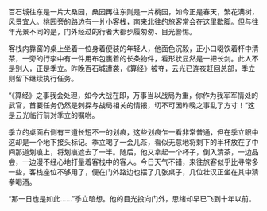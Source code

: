 百石城往东是一片大桑园，桑园再往东则是一片桃园，如今正是春天，繁花满树，风景宜人。桃园旁的路边有一爿小客栈，南来北往的旅客常会在这里歇脚。但与往年光景不同的是，门外经过的行者大都步履匆匆、目光警惕。

客栈内靠窗的桌上坐着一位身着便装的年轻人，他面色沉毅，正小口啜饮着杯中清茶，一旁的行李中有一件用布包裹着的长条物件，看形状显然是一把长剑。此人不是别人，正是季立。昨晚百石城遭袭，《算经》被夺，云光已连夜赶回总部，季立则留下继续执行任务。

“《算经》之事我会处理，如今大战在即，万事当以战局为重，你作为我军军情处的武官，首要任务仍然是刺探与战局相关的情报，切不可因昨晚之事乱了方寸！”这是云光临行前对季立的嘱咐。

季立的桌面右侧有三道长短不一的划痕，这些划痕乍一看非常普通，但在季立眼中这却是一个地下接头标记。季立喝了一会儿茶，看似无意地将剩下的半杯放在了中间那道划痕上，将划痕遮去了一半。随后，他又拿起一个杯子，倒入清茶，一边品尝，一边漫不经心地打量着客栈中的客人。今日天气不错，来往旅客似乎比寻常多一些，客栈座位不够用了，便在门外路边也摆了几张桌子，几位壮汉正坐在其中猜拳喝酒。

“那一日也是如此……”季立暗想。他的目光投向门外，思绪却早已飞到十年以前。
